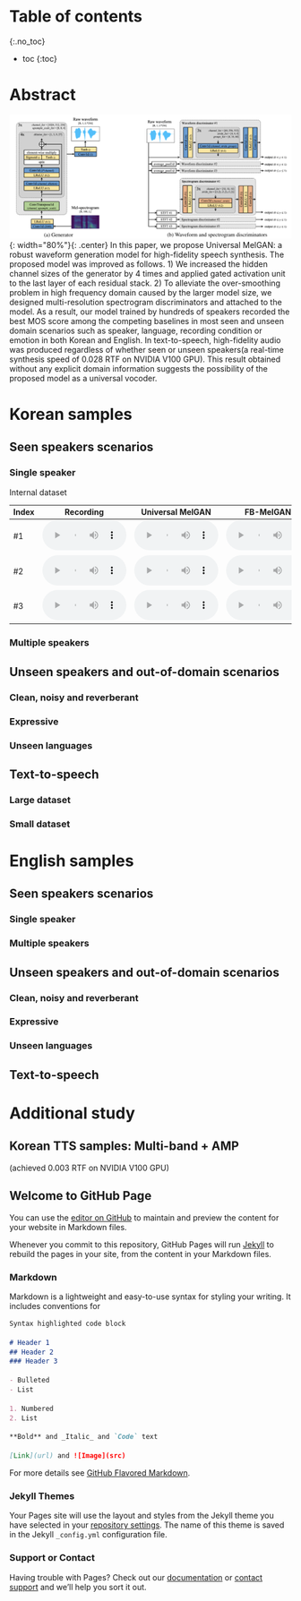 # Table of contents
{:.no_toc}
* toc
{:toc}

# Abstract
![Image](figure1.png){: width="80%"}{: .center}
In this paper, we propose Universal MelGAN: a robust waveform generation model for high-fidelity speech synthesis. The proposed model was improved as follows. 1) We increased the hidden channel sizes of the generator by 4 times and applied gated activation unit to the last layer of each residual stack. 2) To alleviate the over-smoothing problem in high frequency domain caused by the larger model size, we designed multi-resolution spectrogram discriminators and attached to the model. As a result, our model trained by hundreds of speakers recorded the best MOS score among the competing baselines in most seen and unseen domain scenarios such as speaker, language, recording condition or emotion in both Korean and English. In text-to-speech, high-fidelity audio was produced regardless of whether seen or unseen speakers(a real-time synthesis speed of 0.028 RTF on NVIDIA V100 GPU). This result obtained without any explicit domain information suggests the possibility of the proposed model as a universal vocoder.

# Korean samples

## Seen speakers scenarios

### Single speaker
Internal dataset

|Index|Recording|Universal MelGAN|FB-MelGAN|WaveRNN|WaveGlow|WaveNet|
|-----|---------|----------------|---------|-------|--------|-------|
|#1|<audio controls style="width: 150px;"><source src="wav_for_mos/eng/wavernn/eng_seen_single/LJ021-0045.wav" type="audio/wav"></audio>|<audio controls style="width: 150px;"><source src="wav_for_mos/eng/wavernn/eng_seen_single/LJ021-0045.wav" type="audio/wav"></audio>|<audio controls style="width: 150px;"><source src="wav_for_mos/eng/wavernn/eng_seen_single/LJ021-0045.wav" type="audio/wav"></audio>|<audio controls style="width: 150px;"><source src="wav_for_mos/eng/wavernn/eng_seen_single/LJ021-0045.wav" type="audio/wav"></audio>|<audio controls style="width: 150px;"><source src="wav_for_mos/eng/wavernn/eng_seen_single/LJ021-0045.wav" type="audio/wav"></audio>|<audio controls style="width: 150px;"><source src="wav_for_mos/eng/wavernn/eng_seen_single/LJ021-0045.wav" type="audio/wav"></audio>|
|#2|<audio controls style="width: 150px;"><source src="wav_for_mos/eng/wavernn/eng_seen_single/LJ021-0045.wav" type="audio/wav"></audio>|<audio controls style="width: 150px;"><source src="wav_for_mos/eng/wavernn/eng_seen_single/LJ021-0045.wav" type="audio/wav"></audio>|<audio controls style="width: 150px;"><source src="wav_for_mos/eng/wavernn/eng_seen_single/LJ021-0045.wav" type="audio/wav"></audio>|<audio controls style="width: 150px;"><source src="wav_for_mos/eng/wavernn/eng_seen_single/LJ021-0045.wav" type="audio/wav"></audio>|<audio controls style="width: 150px;"><source src="wav_for_mos/eng/wavernn/eng_seen_single/LJ021-0045.wav" type="audio/wav"></audio>|<audio controls style="width: 150px;"><source src="wav_for_mos/eng/wavernn/eng_seen_single/LJ021-0045.wav" type="audio/wav"></audio>|
|#3|<audio controls style="width: 150px;"><source src="wav_for_mos/eng/wavernn/eng_seen_single/LJ021-0045.wav" type="audio/wav"></audio>|<audio controls style="width: 150px;"><source src="wav_for_mos/eng/wavernn/eng_seen_single/LJ021-0045.wav" type="audio/wav"></audio>|<audio controls style="width: 150px;"><source src="wav_for_mos/eng/wavernn/eng_seen_single/LJ021-0045.wav" type="audio/wav"></audio>|<audio controls style="width: 150px;"><source src="wav_for_mos/eng/wavernn/eng_seen_single/LJ021-0045.wav" type="audio/wav"></audio>|<audio controls style="width: 150px;"><source src="wav_for_mos/eng/wavernn/eng_seen_single/LJ021-0045.wav" type="audio/wav"></audio>|<audio controls style="width: 150px;"><source src="wav_for_mos/eng/wavernn/eng_seen_single/LJ021-0045.wav" type="audio/wav"></audio>|


### Multiple speakers

## Unseen speakers and out-of-domain scenarios

### Clean, noisy and reverberant

### Expressive

### Unseen languages

## Text-to-speech

### Large dataset

### Small dataset


# English samples

## Seen speakers scenarios

### Single speaker

### Multiple speakers

## Unseen speakers and out-of-domain scenarios

### Clean, noisy and reverberant

### Expressive

### Unseen languages

## Text-to-speech

# Additional study

## Korean TTS samples: Multi-band + AMP
(achieved 0.003 RTF on NVIDIA V100 GPU)

## Welcome to GitHub Page

You can use the [editor on GitHub](https://github.com/kallavinka8045/icassp2021/edit/gh-pages/index.md) to maintain and preview the content for your website in Markdown files.

Whenever you commit to this repository, GitHub Pages will run [Jekyll](https://jekyllrb.com/) to rebuild the pages in your site, from the content in your Markdown files.

### Markdown

Markdown is a lightweight and easy-to-use syntax for styling your writing. It includes conventions for

```markdown
Syntax highlighted code block

# Header 1
## Header 2
### Header 3

- Bulleted
- List

1. Numbered
2. List

**Bold** and _Italic_ and `Code` text

[Link](url) and ![Image](src)
```

For more details see [GitHub Flavored Markdown](https://guides.github.com/features/mastering-markdown/).

### Jekyll Themes

Your Pages site will use the layout and styles from the Jekyll theme you have selected in your [repository settings](https://github.com/kallavinka8045/icassp2021/settings). The name of this theme is saved in the Jekyll `_config.yml` configuration file.

### Support or Contact

Having trouble with Pages? Check out our [documentation](https://docs.github.com/categories/github-pages-basics/) or [contact support](https://github.com/contact) and we’ll help you sort it out.

